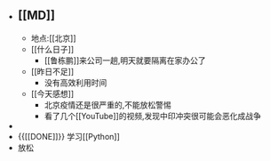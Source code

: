 - ## [[MD]]
    - 地点:[[北京]]
    - [[什么日子]]
        - [[鲁栋鹏]]来公司一趟,明天就要隔离在家办公了
    - [[昨日不足]]
        - 没有高效利用时间
    - [[今天感想]]
        - 北京疫情还是很严重的,不能放松警惕
        - 看了几个[[YouTube]]的视频,发现中印冲突很可能会恶化成战争
- 
- {{[[DONE]]}}  学习[[Python]]
- 放松

